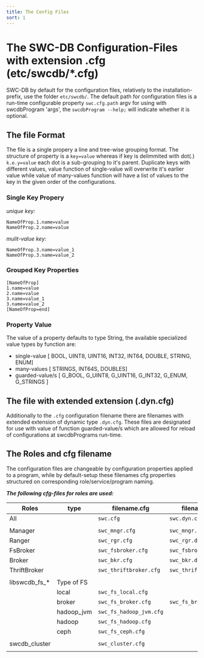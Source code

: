 ```yaml
---
title: The Config Files
sort: 1
---
```



# The SWC-DB Configuration-Files with extension .cfg (etc/swcdb/*.cfg)
SWC-DB by default for the configuration files, relatively to the installation-prefix, use the folder `etc/swcdb/`. The default path for configuration files is a run-time configurable property `swc.cfg.path` argv for using with swcdbProgram 'args', the ```swcdbProgram --help;``` will indicate whether it is optional.


## The file Format
The file is a single propery a line and tree-wise grouping format.
The structure of property is a ```key=value``` whereas if key is delimmited with dot(.) ```k.e.y=value``` each dot is a sub-grouping to it's parent.
Duplicate keys with different values, value function of single-value will overwrite it's earlier value while value of many-values function will have a list of values to the key in the given order of the configurations.


### Single Key Propery
_unique key:_
```
NameOfProp.1.name=value
NameOfProp.2.name=value
```
_mulit-value key:_
```
NameOfProp.3.name=value_1
NameOfProp.3.name=value_2
```

### Grouped Key Properties
```
[NameOfProp]
1.name=value
2.name=value
3.name=value_1
3.name=value_2
[NameOfProp=end]
```

### Property Value
The value of a property defaults to type String, the available specialized value types by function are:
  * single-value [
  BOOL,
  UINT8,
  UINT16,
  INT32,
  INT64,
  DOUBLE,
  STRING,
  ENUM]
  * many-values [
  STRINGS,
  INT64S,
  DOUBLES]
  * guarded-value/s [
  G_BOOL,
  G_UINT8,
  G_UINT16,
  G_INT32,
  G_ENUM,
  G_STRINGS
  ]


## The file with extended extension (.dyn.cfg)
Additionally to the `.cfg` configuration filename there are filenames with extended extension of dynamic type `.dyn.cfg`. These files are designated for use with value of function guarded-value/s which are allowed for reload of configurations at swcdbPrograms run-time.


## The Roles and cfg filename
The configuration files are changeable by configuration properties applied to a program, while by default-setup these
filenames cfg properties structured on corresponding role/service/program naming.

_**The following cfg-files for roles are used:**_

| Roles         |  type       | filename.cfg                | filename.dyn.cfg               |
| ---           | ---         | ---                         | ---                            |
| All           |             | ```swc.cfg```               | ```swc.dyn.cfg```              |
|               |             |                             |                                |
| Manager       |             | ```swc_mngr.cfg```          | ```swc_mngr.dyn.cfg```         |
| Ranger        |             | ```swc_rgr.cfg```           | ```swc_rgr.dyn.cfg```          |
| FsBroker      |             | ```swc_fsbroker.cfg```      | ```swc_fsbroker.dyn.cfg```     |
| Broker        |             | ```swc_bkr.cfg```           | ```swc_bkr.dyn.cfg```          |
| ThriftBroker  |             | ```swc_thriftbroker.cfg```  | ```swc_thriftbroker.dyn.cfg``` |
|               |             |                             |                                |
| libswcdb_fs_* | Type of FS  |                             |                                |
|               | local       | ```swc_fs_local.cfg```      |                                |
|               | broker      | ```swc_fs_broker.cfg```     | ```swc_fs_broker.dyn.cfg```    |
|               | hadoop_jvm  | ```swc_fs_hadoop_jvm.cfg``` |                                |
|               | hadoop      | ```swc_fs_hadoop.cfg```     |                                |
|               | ceph        | ```swc_fs_ceph.cfg```       |                                |
|               |             |                             |                                |
| swcdb_cluster |             | ```swc_cluster.cfg```       |                                |
|               |             |                             |                                |



